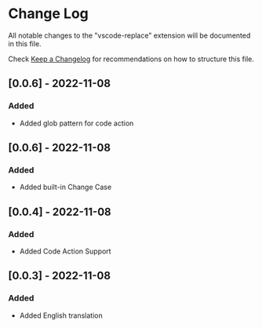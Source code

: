 # Change Log

All notable changes to the "vscode-replace" extension will be documented in this file.

Check [Keep a Changelog](http://keepachangelog.com/) for recommendations on how to structure this file.

## [0.0.6] - 2022-11-08

### Added

- Added glob pattern for code action

## [0.0.6] - 2022-11-08

### Added

- Added built-in Change Case

## [0.0.4] - 2022-11-08

### Added

- Added Code Action Support

## [0.0.3] - 2022-11-08

### Added

- Added English translation
